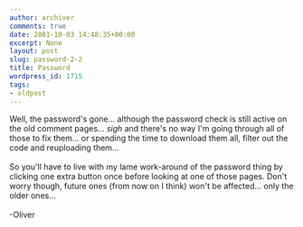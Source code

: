 ```yaml
---
author: archiver
comments: true
date: 2001-10-03 14:48:35+00:00
excerpt: None
layout: post
slug: password-2-2
title: Password
wordpress_id: 1715
tags:
- oldpost
---
```


Well, the password's gone... although the password check is still active on the old comment pages... *sigh* and there's no way I'm going through all of those to fix them... or spending the time to download them all, filter out the code and reuploading them...<br /><br />So you'll have to live with my lame work-around of the password thing by clicking one extra button once before looking at one of those pages. Don't worry though, future ones (from now on I think) won't be affected... only the older ones...<br /><br />-Oliver